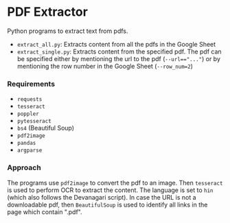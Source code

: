 # PDF Extractor
Python programs to extract text from pdfs. 
- `extract_all.py`: Extracts content from all the pdfs in the Google Sheet
- `extract_single.py`: Extracts content from the specified pdf. The pdf can be specified either by mentioning the url to the pdf (`--url=="..."`) or by mentioning the row number in the Google Sheet (`--row_num=2`)

### Requirements
- `requests`
- `tesseract`
- `poppler`
- `pytesseract`
- `bs4` (Beautiful Soup)
- `pdf2image`
- `pandas`
- `argparse`

### Approach
The programs use `pdf2image` to convert the pdf to an image. Then `tesseract` is used to perform OCR to extract the content. The language is set to `hin` (which also follows the Devanagari script). In case the URL is not a downloadable pdf, then `BeautifulSoup` is used to identify all links in the page which contain ".pdf". 
